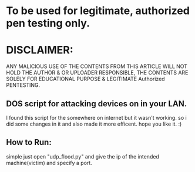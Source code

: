 # To be used for legitimate, authorized pen testing only.
# DISCLAIMER: 
ANY MALICIOUS USE OF THE CONTENTS FROM THIS ARTICLE WILL NOT HOLD THE AUTHOR & OR UPLOADER RESPONSIBLE,
THE CONTENTS ARE SOLELY FOR EDUCATIONAL PURPOSE & LEGITIMATE Authorized PENTESTING.


## DOS script for attacking devices on in your LAN.
I found this script for the somewhere on internet but it wasn't working.
so i did some changes in it and also made it more efficent.
hope you like it. :)

## How to Run:
simple just open "udp_flood.py" and give the ip of the intended machine(victim) and specify a port.

